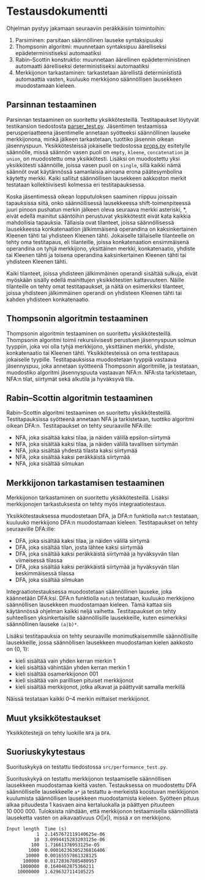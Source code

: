 # Testausdokumentti

Ohjelman pystyy jakamaan seuraaviin peräkkäisiin toimintoihin:
1. Parsiminen: parsitaan säännöllinen lauseke syntaksipuuksi
2. Thompsonin algoritmi: muunnetaan syntaksipuu äärelliseksi epädeterministiseksi automaatiksi
3. Rabin–Scottin konstruktio: muunnetaan äärellinen epädeterministinen automaatti äärelliseksi deterministiseksi automaatiksi
4. Merkkijonon tarkastaminen: tarkastetaan äärellistä determinististä automaattia vasten, kuuluuko merkkijono säännöllisen lausekkeen muodostamaan kieleen.

## Parsinnan testaaminen
Parsinnan testaaminen on suoritettu yksikkötesteillä. Testitapaukset löytyvät testikansion tiedostosta [parser_test.py](../src/tests/parser_test.py). Jäsentimen testaamissa perusperiaatteena jäsentimelle annetaan syötteeksi säännöllinen lauseke merkkijonona, minkä jälkeen tarkastetaan, tuottiko jäsennin oikean jäsennyspuun. Yksikkötesteissä jokaiselle tiedostossa [props.py](../src/props.py) esitetylle säännölle, missä säännön vasen puoli on `empty`, `kleene`, `concatenation` ja `union`, on muodostettu oma yksikkötesti. Lisäksi on muodostettu yksi yksikkötesti säännöille, joissa vasen puoli on `single`, sillä kaikki nämä säännöt ovat käytännössä samanlaisia ainoana erona päätesymbolina käytetty merkki. Kaiki sallitut säännöllisen lausekkeen aakkoston merkit testataan kollektiivisesti kolmessa eri testitapauksessa.

Koska jäsentimessä oikean lopputuloksen saaminen riippuu joissain tapauksissa siitä, onko säännöllisessä lausekkeessa shift-toimenpiteessä juuri pinoon pushatun merkin jälkeen oleva seuraava merkki asteriski, *, eivät edellä mainitut sääntöihin perustuvat yksikkötestit eivät kata kaikkia mahdollisia tapauksia. Tällaisia ovat tilanteet, joissa säännöllisessä lausekkeessa konkatenaation jälkimmäisenä operandina on kaksinkertainen Kleenen tähti tai yhdisteen Kleenen tähti. Jokaiselle tällaiselle tilanteelle on tehty oma testitapaus, eli tilanteille, joissa konkatenaation ensimmäisenä operandina on tyhjä merkkijono, yksittäinen merkki, konkatenaatio, yhdiste tai Kleenen tähti ja toisena operandina kaksinkertainen Kleenen tähti tai yhdisteen Kleenen tähti.

Kaiki tilanteet, joissa yhdisteen jälkimmäinen operandi sisältää sulkuja, eivät myöskään sisälly edellä mainittujen yksikkötestien kattavuuteen. Näille tilanteille on tehty omat testitapaukset, ja näitä on esimerkiksi tilanteet, joissa yhdisteen jälkimmäinen operandi on yhdisteen Kleenen tähti tai kahden yhdisteen konkatenaatio.

## Thompsonin algoritmin testaaminen
Thompsonin algoritmin testaaminen on suoritettu yksikkötesteillä. Thompsonin algoritmi toimii rekursiivisesti perustuen jäsennyspuun solmun tyyppiin, joka voi olla tyhjä merkkijono, yksittäinen merkki, yhdiste, konkatenaatio tai Kleenen tähti. Yksikkötesteissä on oma testitapaus jokaiselle tyypille. Testitapauksissa muodostetaan tyyppiä vastaava jäsennyspuu, joka annetaan syötteenä Thompsonin algoritmille, ja testataan, muodostiko algoritmi jäsennyspuuta vastaavan NFA:n. NFA:sta tarkistetaan, NFA:n tilat, siirtymät sekä alkutila ja hyväksyvä tila.

## Rabin–Scottin algoritmin testaaminen
Rabin–Scottin algoritmi testaaminen on suoritettu yksikkötesteillä. Testitapauksissa syötteenä annetaan NFA ja tarkistetaan, tuottiko algoritmi oikean DFA:n. Testitapaukset on tehty seuraaville NFA:ille:
* NFA, joka sisältää kaksi tilaa, ja näiden välillä epsilon-siirtymä
* NFA, joka sisältää kaksi tilaa, ja näiden välillä tavallisen siirtymän
* NFA, joka sisältää yhdestä tilasta kaksi siirtymää
* NFA, joka sisältää kaksi peräkkäistä siirtymää
* NFA, joka sisältää silmukan

## Merkkijonon tarkastamisen testaaminen
Merkkijonon tarkastaminen on suoritettu yksikkötesteillä. Lisäksi merkkijonojen tarkastuksesta on tehty myös integraatiotestaus.

Yksikkötestauksessa muodostetaan DFA, ja DFA:n funktiolla `match` testataan, kuuluuko merkkijono DFA:n muodostamaan kieleen. Testitapaukset on tehty seuraaville DFA:ille:
* DFA, joka sisältää kaksi tilaa, ja näiden välillä siirtymä
* DFA, joka sisältää tilan, josta lähtee kaksi siirtymää
* DFA, joka sisältää kaksi peräkkäistä siirtymää ja hyväksyvän tilan viimeisessä tilassa
* DFA, joka sisältää kaksi peräkkäistä siirtymää ja hyväksyvän tilan keskimmäisessä tilassa
* DFA, joka sisältää silmukan

Integraatiotestauksessa muodostetaan säännöllinen lauseke, joka käännetään DFA:ksi. DFA:n funktiolla `match` testataan, kuuluuko merkkijono säännöllisen lausekkeen muodostamaan kieleen. Tämä kattaa siis käytännössä ohjelman kaikki neljä vaihetta. Testitapaukset on tehty suhteellisen yksinkertaisille säännöllisille lausekkeille, kuten esimerkiksi säännöllinen lauseke `(a|b)*`.

Lisäksi testitapauksia on tehty seuraaville monimutkaisemmille säännöllisille lausekkeille, jossa säännöllisen lausekkeen muodostaman kielen aakkosto on {0, 1}:
* kieli sisältää vain yhden kerran merkin 1
* kieli sisältää vähintään yhden kerran merkin 1
* kieli sisältää osamerkkijonon 001
* kieli sisältää vain parillisen pituiset merkkijonot
* kieli sisältää merkkijonot, jotka alkavat ja päättyvät samalla merkillä

Näissä testataan kaikki 0–4 merkin mittaiset merkkijonot.

## Muut yksikkötestaukset

Yksikkötestejä on tehty luokille `NFA` ja `DFA`.

## Suoriuskykytestaus

Suorituskykyä on testattu tiedostossa `src/performance_test.py`.

Suorituskykyä on testattu merkkijonon testaamiselle säännöllisen lausekkeen muodostamaa kieltä vasten. Testauksessa on muodostettu DFA säännölliselle lausekkeelle `a*` ja testattu a-merkeistä koostuvan merkkijonon kuulumista säännöllisen lausekkeen muodostamista kieleen. Syötteen pituus alkaa pituudesta 1 kasvaen aina kertaluokalla ja päättyen pituuteen 10&nbsp;000&nbsp;000. Tuloksista nähdään, että merkkijonon testaamisella säännöllistä lauseketta vasten on aikavaativuus *O*(|*x*|), missä *x* on merkkijono.

    Input length  Time (s)
               1  2.1457672119140625e-06
              10  3.0994415283203125e-06
             100  1.71661376953125e-05
            1000  0.00016236305236816406
           10000  0.00165557861328125
          100000  0.01728367805480957
         1000000  0.1640462875366211
        10000000  1.6296327114105225
